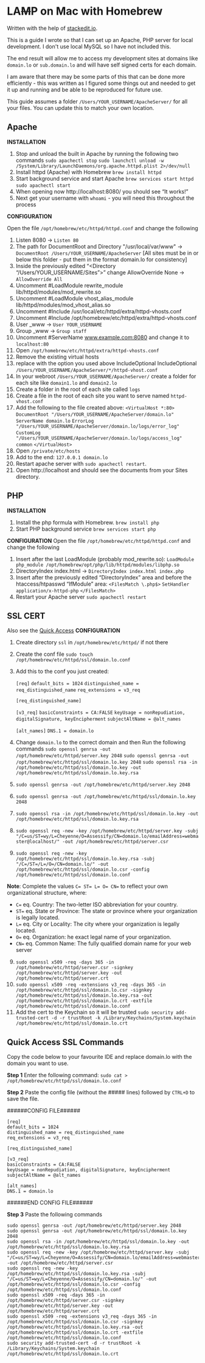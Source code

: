 # LA~~M~~P on Mac with Homebrew

Written with the help of [stackedit.io](https://stackedit.io/).

This is a guide I wrote so that I can set up an Apache, PHP server for local development. I don't use local MySQL so I have not included this.

The end result will allow me to access my development sites at domains like `domain.lo` or `sub.domain.lo` and will have self signed certs for each domain.

I am aware that there may be some parts of this that can be done more efficiently - this was written as I figured some things out and needed to get it up and running and be able to be reproduced for future use.

This guide assumes a folder `/Users/YOUR_USERNAME/ApacheServer/` for all your files. You can update this to match your own location.

## Apache

**INSTALLATION**

1. Stop and unload the built in Apache by running the following two commands
`sudo apachectl stop`
`sudo launchctl unload -w /System/Library/LaunchDaemons/org.apache.httpd.plist 2>/dev/null`
2. Install httpd (Apache) with Homebrew
`brew install httpd`
3. Start background service and start Apache
`brew services start httpd`
`sudo apachectl start`
4. When opening now http://localhost:8080/ you should see “It works!”
5. Next get your username with `whoami` - you will need this throughout the process

**CONFIGURATION**

Open the file `/opt/homebrew/etc/httpd/httpd.conf` and change the following

1. Listen 8080 -> `Listen 80`
2. The path for DocumentRoot and Directory "/usr/local/var/www" -> `DocumentRoot /Users/YOUR_USERNAME/ApacheServer`
[All sites must be in or below this folder - put them in the format domain.lo for consistency]
3. Inside the previously edited “<Directory “/Users/YOUR_USERNAME/Sites”>” change AllowOverride None -> `AllowOverride All`
4. Uncomment #LoadModule rewrite_module lib/httpd/modules/mod_rewrite.so
5. Uncomment #LoadModule vhost_alias_module lib/httpd/modules/mod_vhost_alias.so
6. Uncomment #Include /usr/local/etc/httpd/extra/httpd-vhosts.conf
7. Uncomment #Include /opt/homebrew/etc/httpd/extra/httpd-vhosts.conf
8. User _www -> `User YOUR_USERNAME`
9. Group _www -> `Group staff`
10. Uncomment #ServerName www.example.com:8080 and change it to `localhost:80`
11. Open `/opt/homebrew/etc/httpd/extra/httpd-vhosts.conf`
12. Remove the existing virtual hosts
13. replace with the option you used above IncludeOptional IncludeOptional `/Users/YOUR_USERNAME/ApacheServer/*/httpd-vhost.conf`
14. In your webroot `/Users/YOUR_USERNAME/ApacheServer/` create a folder for each site like `domain1.lo` and `domain2.lo`
15. Create a folder in the root of each site called `logs`
16. Create a file in the root of each site you want to serve named `httpd-vhost.conf`
17. Add the following to the file created above:
`<VirtualHost *:80>`
`DocumentRoot "/Users/YOUR_USERNAME/ApacheServer/domain.lo"`
`ServerName domain.lo`
`ErrorLog "/Users/YOUR_USERNAME/ApacheServer/domain.lo/logs/error_log"`
`CustomLog "/Users/YOUR_USERNAME/ApacheServer/domain.lo/logs/access_log" common`
`</VirtualHost>`
12. Open `/private/etc/hosts`
13. Add to the end: `127.0.0.1 domain.lo`
15. Restart apache server with `sudo apachectl restart`.
16. Open http://localhost and should see the documents from your Sites directory. 

## PHP

**INSTALLATION**

1. Install the php formula with Homebrew.
`brew install php`
2. Start PHP background service
`brew services start php`

**CONFIGURATION**
Open the file `/opt/homebrew/etc/httpd/httpd.conf` and change the following

1. Insert after the last LoadModule (probably mod_rewrite.so):
`LoadModule php_module /opt/homebrew/opt/php/lib/httpd/modules/libphp.so`
2. DirectoryIndex index.html -> `DirectoryIndex index.html index.php`
3. Insert after the previously edited “DirectoryIndex” area and before the htaccess/htpasswd “IfModule” area:
`<FilesMatch \.php$>`
`SetHandler application/x-httpd-php`
`</FilesMatch>`
4. Restart your Apache server `sudo apachectl restart`

## SSL CERT
Also see the [Quick Access](#quick-access-ssl-commands)
**CONFIGURATION**
1. Create directory `ssl` in `/opt/homebrew/etc/httpd/` if not there
2. Create the conf file `sudo touch /opt/homebrew/etc/httpd/ssl/domain.lo.conf`
3. Add this to the conf you just created:

    `[req]`
    `default_bits = 1024`
    `distinguished_name = req_distinguished_name`
    `req_extensions = v3_req`
    
    `[req_distinguished_name]`
    
    `[v3_req]`
    `basicConstraints = CA:FALSE`
    `keyUsage = nonRepudiation, digitalSignature, keyEncipherment`
    `subjectAltName = @alt_names`
    
    `[alt_names]`
    `DNS.1 = domain.lo`

3. Change `domain.lo` to the correct domain and then Run the following commands
`sudo openssl genrsa -out /opt/homebrew/etc/httpd/server.key 2048`
`sudo openssl genrsa -out /opt/homebrew/etc/httpd/ssl/domain.lo.key 2048`
`sudo openssl rsa -in /opt/homebrew/etc/httpd/ssl/domain.lo.key -out /opt/homebrew/etc/httpd/ssl/domain.lo.key.rsa`
4. `sudo openssl genrsa -out /opt/homebrew/etc/httpd/server.key 2048`
5. `sudo openssl genrsa -out /opt/homebrew/etc/httpd/ssl/domain.lo.key 2048`
6. `sudo openssl rsa -in /opt/homebrew/etc/httpd/ssl/domain.lo.key -out /opt/homebrew/etc/httpd/ssl/domain.lo.key.rsa`
7. `sudo openssl req -new -key /opt/homebrew/etc/httpd/server.key -subj "/C=us/ST=wy/L=Cheyenne/O=Assessify/CN=domain.lo/emailAddress=webmaster@localhost/" -out /opt/homebrew/etc/httpd/server.csr`
8. `sudo openssl req -new -key /opt/homebrew/etc/httpd/ssl/domain.lo.key.rsa -subj "/C=/ST=/L=/O=/CN=domain.lo/" -out /opt/homebrew/etc/httpd/ssl/domain.lo.csr -config /opt/homebrew/etc/httpd/ssl/domain.lo.conf`

**Note**: Complete the values  `C= ST= L= O= CN=`  to reflect your own organizational structure, where:
-   `C=`  eq. Country: The two-letter ISO abbreviation for your country.
-   `ST=`  eq. State or Province: The state or province where your organization is legally located.
-   `L=`  eq. City or Locality: The city where your organization is legally located.
-   `O=`  eq. Organization: he exact legal name of your organization.
-   `CN=`  eq. Common Name: The fully qualified domain name for your web server
  
9. `sudo openssl x509 -req -days 365 -in /opt/homebrew/etc/httpd/server.csr -signkey /opt/homebrew/etc/httpd/server.key -out /opt/homebrew/etc/httpd/server.crt`
10. `sudo openssl x509 -req -extensions v3_req -days 365 -in /opt/homebrew/etc/httpd/ssl/domain.lo.csr -signkey /opt/homebrew/etc/httpd/ssl/domain.lo.key.rsa -out /opt/homebrew/etc/httpd/ssl/domain.lo.crt -extfile /opt/homebrew/etc/httpd/ssl/domain.lo.conf`
11. Add the cert to the Keychain so it will be trusted `sudo security add-trusted-cert -d -r trustRoot -k /Library/Keychains/System.keychain /opt/homebrew/etc/httpd/ssl/domain.lo.crt`

## Quick Access SSL Commands

Copy the code below to your favourite IDE and replace domain.lo with the domain you want to use. 

**Step 1**
Enter the following command:
`sudo cat > /opt/homebrew/etc/httpd/ssl/domain.lo.conf`

**Step 2**
Paste the config file (without the ##### lines) followed by `CTRL+D` to save the file.

######CONFIG FILE######

    [req]
    default_bits = 1024
    distinguished_name = req_distinguished_name
    req_extensions = v3_req
    
    [req_distinguished_name]
    
    [v3_req]
    basicConstraints = CA:FALSE
    keyUsage = nonRepudiation, digitalSignature, keyEncipherment
    subjectAltName = @alt_names
    
    [alt_names]
    DNS.1 = domain.lo

######END CONFIG FILE######

**Step 3**
Paste the following commands

    sudo openssl genrsa -out /opt/homebrew/etc/httpd/server.key 2048
    sudo openssl genrsa -out /opt/homebrew/etc/httpd/ssl/domain.lo.key 2048
    sudo openssl rsa -in /opt/homebrew/etc/httpd/ssl/domain.lo.key -out /opt/homebrew/etc/httpd/ssl/domain.lo.key.rsa
    sudo openssl req -new -key /opt/homebrew/etc/httpd/server.key -subj "/C=us/ST=wy/L=Cheyenne/O=Assessify/CN=domain.lo/emailAddress=webmaster@localhost/" -out /opt/homebrew/etc/httpd/server.csr
    sudo openssl req -new -key /opt/homebrew/etc/httpd/ssl/domain.lo.key.rsa -subj "/C=us/ST=wy/L=Cheyenne/O=Assessify/CN=domain.lo/" -out /opt/homebrew/etc/httpd/ssl/domain.lo.csr -config /opt/homebrew/etc/httpd/ssl/domain.lo.conf
    sudo openssl x509 -req -days 365 -in /opt/homebrew/etc/httpd/server.csr -signkey /opt/homebrew/etc/httpd/server.key -out /opt/homebrew/etc/httpd/server.crt
    sudo openssl x509 -req -extensions v3_req -days 365 -in /opt/homebrew/etc/httpd/ssl/domain.lo.csr -signkey /opt/homebrew/etc/httpd/ssl/domain.lo.key.rsa -out /opt/homebrew/etc/httpd/ssl/domain.lo.crt -extfile /opt/homebrew/etc/httpd/ssl/domain.lo.conf
    sudo security add-trusted-cert -d -r trustRoot -k /Library/Keychains/System.keychain /opt/homebrew/etc/httpd/ssl/domain.lo.crt
